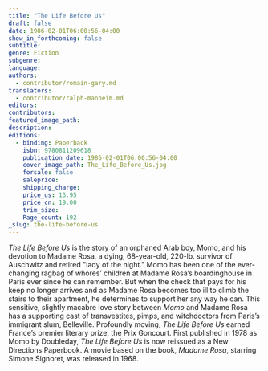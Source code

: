```yaml
---
title: "The Life Before Us"
draft: false
date: 1986-02-01T06:00:56-04:00
show_in_forthcoming: false
subtitle:
genre: Fiction
subgenre:
language:
authors:
  - contributor/romain-gary.md
translators:
  - contributor/ralph-manheim.md
editors:
contributors:
featured_image_path:
description:
editions:
  - binding: Paperback
    isbn: 9780811209618
    publication_date: 1986-02-01T06:00:56-04:00
    cover_image_path: The_Life_Before_Us.jpg
    forsale: false
    saleprice:
    shipping_charge:
    price_us: 13.95
    price_cn: 19.00
    trim_size:
    Page_count: 192
_slug: the-life-before-us
---
```


_The Life Before Us_ is the story of an orphaned Arab boy, Momo, and his devotion to Madame Rosa, a dying, 68-year-old, 220-lb. survivor of Auschwitz and retired "lady of the night." Momo has been one of the ever-changing ragbag of whores’ children at Madame Rosa’s boardinghouse in Paris ever since he can remember. But when the check that pays for his keep no longer arrives and as Madame Rosa becomes too ill to climb the stairs to their apartment, he determines to support her any way he can. This sensitive, slightly macabre love story between _Momo_ and Madame Rosa has a supporting cast of transvestites, pimps, and witchdoctors from Paris’s immigrant slum, Belleville. Profoundly moving, _The Life Before Us_ earned France’s premier literary prize, the Prix Goncourt. First published in 1978 as Momo by Doubleday, _The Life Before Us_ is now reissued as a New Directions Paperbook. A movie based on the book, _Madame Rosa_, starring Simone Signoret, was released in 1968.

